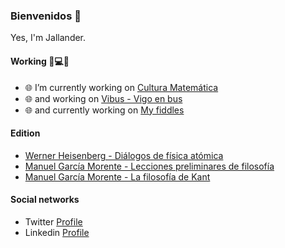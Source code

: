 ### Bienvenidos 👋

Yes, I'm Jallander.

#### Working 📡💻🌐

- 🌐 I’m currently working on [Cultura Matemática](https://cultura-matematica.galidea.es)
- 🌐 and working on [Vibus - Vigo en bus](https://vibus.galidea.es)
- 🌐 and currently working on [My fiddles](https://jsfiddle.net/user/jallander/fiddles/)

#### Edition

- [Werner Heisenberg - Diálogos de física atómica](https://github.com/joseantoniolopezlorenzo/dialogos-sobre-fisica-atomica)
- [Manuel García Morente - Lecciones preliminares de filosofía](https://github.com/joseantoniolopezlorenzo/lecciones-preliminares-de-filosofia)
- [Manuel García Morente - La filosofía de Kant](https://github.com/joseantoniolopezlorenzo/la-filosofia-de-kant)
  
#### Social networks

-  Twitter [Profile](https://twitter.com/JallProfesor)
-  Linkedin [Profile](https://www.linkedin.com/in/jos%C3%A9-antonio-l%C3%B3pez-lorenzo/)

<!--
**joseantoniolopezlorenzo/joseantoniolopezlorenzo** is a ✨ _special_ ✨ repository because its `README.md` (this file) appears on your GitHub profile.

Here are some ideas to get you started:

- 🔭 I’m currently working on [Cultura Matemática](https://cultura-matematica.galidea.es)
- 🌱 I’m currently learning ...
- 👯 I’m looking to collaborate on ...
- 🤔 I’m looking for help with ...
- 💬 Ask me about ...
- 📫 How to reach me: ...
- 😄 Pronouns: ...
- ⚡ Fun fact: ...
-->
